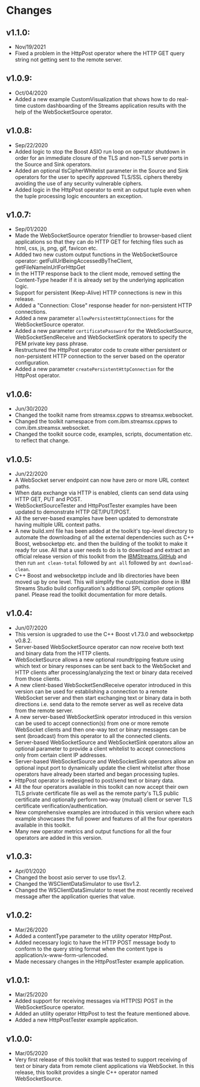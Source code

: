 Changes
=======
## v1.1.0:
* Nov/19/2021
* Fixed a problem in the HttpPost operator where the HTTP GET query string not getting sent to the remote server.

## v1.0.9:
* Oct/04/2020
* Added a new example CustomVisualization that shows how to do real-time custom dashboarding of the Streams application results with the help of the WebSocketSource operator.

## v1.0.8:
* Sep/22/2020
* Added logic to stop the Boost ASIO run loop on operator shutdown in order for an immediate closure of the TLS and non-TLS server ports in the Source and Sink operators.
* Added an optional tlsCipherWhitelist parameter in the Source and Sink operators for the user to specify approved TLS/SSL ciphers thereby avoiding the use of any security vulnerable ciphers.
* Added logic in the HttpPost operator to emit an output tuple even when the tuple processing logic encounters an exception.

## v1.0.7:
* Sep/01/2020
* Made the WebSocketSource operator friendlier to browser-based client applications so that they can do HTTP GET for fetching files such as html, css, js, png, gif, favicon etc.
* Added two new custom output functions in the WebSocketSource operator: getFullUrlBeingAccessedByTheClient, getFileNameInUrlForHttpGet
* In the HTTP response back to the client mode, removed setting the Content-Type header if it is already set by the underlying application logic.
* Support for persistent (Keep-Alive) HTTP connections is new in this release.
* Added a "Connection: Close" response header for non-persistent HTTP connections.
* Added a new parameter `allowPersistentHttpConnections` for the WebSocketSource operator.
* Added a new parameter `certificatePassword` for the WebSocketSource, WebSocketSendReceive and WebSocketSink operators to specify the PEM private key pass phrase.
* Restructured the HttpPost operator code to create either persistent or non-persistent HTTP connection to the server based on the operator configuration.
* Added a new parameter `createPersistentHttpConnection` for the HttpPost operator.

## v1.0.6:
* Jun/30/2020
* Changed the toolkit name from streamsx.cppws to streamsx.websocket.
* Changed the toolkit namespace from com.ibm.streamsx.cppws to com.ibm.streamsx.websocket.
* Changed the toolkit source code, examples, scripts, documentation etc. to reflect that change.

## v1.0.5:
* Jun/22/2020
* A WebSocket server endpoint can now have zero or more URL context paths.
* When data exchange via HTTP is enabled, clients can send data using HTTP GET, PUT and POST.
* WebSocketSourceTester and HttpPostTester examples have been updated to demonstrate HTTP GET/PUT/POST.
* All the server-based examples have been updated to demonstrate having multiple URL context paths.
* A new build.xml file has been added at the toolkit's top-level directory to automate the downloading of all the external dependencies such as C++ Boost, websocketpp etc. and then the building of the toolkit to make it ready for use. All that a user needs to do is to download and extract an official release version of this toolkit from the [IBMStreams GitHub](https://github.com/IBMStreams/streamsx.websocket/releases) and then run `ant clean-total` followed by `ant all` followed by `ant download-clean`.
* C++ Boost and websocketpp include and lib directories have been moved up by one level. This will simplify the customization done in IBM Streams Studio build configuration's additional SPL compiler options panel. Please read the toolkit documentation for more details.

## v1.0.4:
* Jun/07/2020
* This version is upgraded to use the C++ Boost v1.73.0 and websocketpp v0.8.2.
* Server-based WebSocketSource operator can now receive both text and binary data from the HTTP clients.
* WebSocketSource allows a new optional roundtripping feature using which text or binary responses can be sent back to the WebSocket and HTTP clients after processing/analyzing the text or binary data received from those clients.
* A new client-based WebSocketSendReceive operator introduced in this version can be used for establishing a connection to a remote WebSocket server and then start exchanging text or binary data in both directions i.e. send data to the remote server as well as receive data from the remote server.
* A new server-based WebSocketSink operator introduced in this version can be used to accept connection(s) from one or more remote WebSocket clients and then one-way text or binary messages can be sent (broadcast) from this operator to all the connected clients.
* Server-based WebSocketSource and WebSocketSink operators allow an optional parameter to provide a client whitelist to accept connections only from certain client IP addresses.
* Server-based WebSocketSource and WebSocketSink operators allow an optional input port to dynamically update the client whitelist after those operators have already been started and began processing tuples.
* HttpPost operator is redesigned to post/send text or binary data.
* All the four operators available in this toolkit can now accept their own TLS private certificate file as well as the remote party's TLS public certificate and optionally perform two-way (mutual) client or server TLS certificate verification/authentication.
* New comprehensive examples are introduced in this version where each example showcases the full power and features of all the four operators available in this toolkit.
* Many new operator metrics and output functions for all the four operators are added in this version.

## v1.0.3:
* Apr/01/2020
* Changed the boost asio server to use tlsv1.2.
* Changed the WSClientDataSimulator to use tlsv1.2.
* Changed the WSClientDataSimulator to reset the most recently received message after the application queries that value.

## v1.0.2:
* Mar/26/2020
* Added a contentType parameter to the utility operator HttpPost.
* Added necessary logic to have the HTTP POST message body to conform to the query string format when the content type is application/x-www-form-urlencoded.
* Made necessary changes in the HttpPostTester example application.

## v1.0.1:
* Mar/25/2020
* Added support for receiving messages via HTTP(S) POST in the WebSocketSource operator.
* Added an utility operator HttpPost to test the feature mentioned above.
* Added a new HttpPostTester example application.

## v1.0.0:
* Mar/05/2020
* Very first release of this toolkit that was tested to support receiving of text or binary data from remote client applications via WebSocket. In this release, this toolkit provides a single C++ operator named WebSocketSource.
